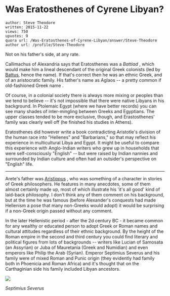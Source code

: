 # Was Eratosthenes of Cyrene Libyan?

	author: Steve Theodore
	written: 2015-11-22
	views: 750
	upvotes: 9
	quora url: /Was-Eratosthenes-of-Cyrene-Libyan/answer/Steve-Theodore
	author url: /profile/Steve-Theodore


Not on his father's side, at any rate. 

Callimachus of Alexandria says that Eratosthenes was a _Battiad_ , which would make him a lineal descendant of the original Greek colonists (led by [Battus](https://en.wikipedia.org/wiki/Battus_I_of_Cyrene), hence the name). If that's correct then he was an ethnic Greek, and of an aristocratic family. His father's name as Aglaos -- a pretty common if old-fashioned Greek name .

Of course, in a colonial society there is always more mixing or peoples than we tend to believe -- it's not impossible that there were native Libyans in his background. In Ptolemaic Egypt (where we have better records) you can see many shades of inter-mingling between Greeks and Egyptians. The upper classes tended to be more exclusive, though, and Erastosthenes' family was clearly well off (he finished his studies in Athens). 

Eratosthenes did however write a book contradicting Aristotle's division of the human race into "Hellenes" and "Barbarians," so that may reflect his experience in multicultural Libya and Egypt. It might be useful to compare this experience with Anglo-Indian writers who grew up in households that were self-consciously "English" -- but were raised by Indian nannies and surrounded by Indian culture and often had an outsider's perspective on "English" life.

* * * 

Arete's father was [ Aristippus](http:// Aristippus) , who was something of a character in stories of Greek philosophers. He features in many anecdotes, some of them almost certainly made up, most of which illustrate his 'it's all good' kind of laid-back philosophy. I don't think any of them comment on his background, but at the time he was famous (before Alexander's conquests had made Hellenism a pose that many non-Greeks would adopt) it would be surprising if a non-Greek origin passed without any comment.

In the later Hellenistic period - after the 2d century BC - it became common for any wealthy or educated person to adopt Greek or Roman names and cultural attitudes regardless of their ethnic background. By the height of the Roman empire in the second and third century you could find literary and political figures from lots of backgrounds -- writers like Lucian of Samosata (an Assyrian) or Juba of Mauretania (Greek and Numidian) and even emperors like Philip the Arab (Syrian). Emperor Septimius Severus and his family were of mixed Roman and Punic origin (they evidently had family both in Phoenicia and Roman Africa) and it's thought that on the Carthaginian side his family included Libyan ancestors.



![](https://qph.fs.quoracdn.net/main-qimg-215359c5bee795a892afaa9ebbfea62a-c)



_Septimius Severus_ 

